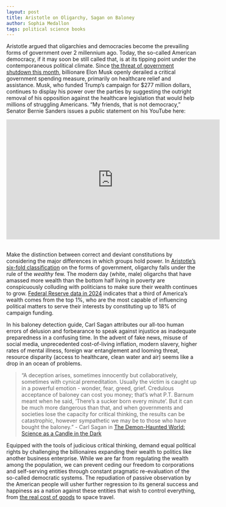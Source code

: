 ```yaml
---
layout: post
title: Aristotle on Oligarchy, Sagan on Baloney
author: Sophia Medallon
tags: political science books
---
```


Aristotle argued that oligarchies and democracies become the prevailing forms of government over 2 millennium ago. Today, the so-called American democracy, if it may soon be still called that, is at its tipping point under the contemporaneous political climate. Since [the threat of government shutdown this month](https://www.naco.org/news/congress-enacts-continuing-resolution-avert-government-shutdown-through-december-20-2024), billionare Elon Musk openly derailed a critical government spending measure, primarily on healthcare relief and assistance. Musk, who funded Trump’s campaign for $277 million dollars, continues to display his power over the parties by suggesting the outright removal of his opposition against the healthcare legislation that would help millions of struggling Americans. “My friends, that is not democracy,” Senator Bernie Sanders issues a public statement on his YouTube here:

<iframe width="560" height="315" src="https://www.youtube.com/watch?v=dU3aIpMRRMU" title="YouTube video player" frameborder="0" allow="accelerometer; autoplay; clipboard-write; encrypted-media; gyroscope; picture-in-picture; web-share" allowfullscreen></iframe>
<br> </br>

Make the distinction between correct and deviant constitutions by considering the major differences in which groups hold power. In [Aristotle’s six-fold classification](https://plato.stanford.edu/entries/aristotle-politics/) on the forms of government, oligarchy falls under the rule of the *wealthy* few. The modern day (white, male) oligarchs that have amassed more wealth than the bottom half living in poverty are conspicuously colluding with politicians to make sure their wealth continues to grow. [Federal Reserve data in 2024](https://www.federalreserve.gov/releases/z1/dataviz/dfa/distribute/table/#quarter:129;series:Net%20worth;demographic:networth;population:all;units:shares) indicates that a third of America’s wealth comes from the top 1%, who are the most capable of influencing political matters to serve their interests by constituting up to 18% of campaign funding. 

In his baloney detection guide, Carl Sagan attributes our all-too human errors of delusion and forbearance to speak against injustice as inadequate preparedness in a confusing time. In the advent of fake news, misuse of social media, unprecedented cost-of-living inflation, modern slavery, higher rates of mental illness, foreign war entanglement and looming threat, resource disparity (access to healthcare, clean water and air) seems like a drop in an ocean of problems. 

> “A deception arises, sometimes innocently but collaboratively, sometimes with cynical premeditation. Usually the victim is caught up in a powerful emotion - wonder, fear, greed, grief. Credulous acceptance of baloney can cost you money; that’s what P.T. Barnum meant when he said, ‘There’s a sucker born every minute’. But it can be much more dangerous than that, and when governments and societies lose the capacity for critical thinking, the results can be catastrophic, however sympathetic we may be to those who have bought the baloney.” - Carl Sagan in [The Demon-Haunted World: Science as a Candle in the Dark](https://archive.org/details/B-001-001-709)

Equipped with the tools of judicious critical thinking, demand equal political rights by challenging the billionaires expanding their wealth to politics like another business enterprise. While we are far from regulating the wealth among the population, we can prevent ceding our freedom to corporations and self-serving entities through constant pragmatic re-evaluation of the so-called democratic systems. The repudiation of passive observation by the American people will usher further regression to its general success and happiness as a nation against these entities that wish to control everything, from [the real cost of goods](https://solariachip.com/Bittersweet/) to space travel. 
